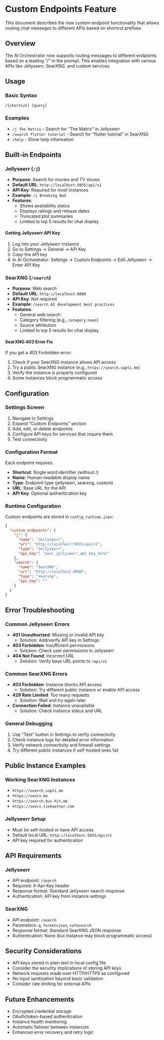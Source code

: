 # Custom Endpoints Feature

This document describes the new custom endpoint functionality that allows routing chat messages to different APIs based on shortcut prefixes.

## Overview

The AI Orchestrator now supports routing messages to different endpoints based on a leading "/" in the prompt. This enables integration with various APIs like Jellyseerr, SearXNG, and custom services.

## Usage

### Basic Syntax
```
/[shortcut] [query]
```

### Examples
- `/j The Matrix` - Search for "The Matrix" in Jellyseerr
- `/search flutter tutorial` - Search for "flutter tutorial" in SearXNG  
- `/help` - Show help information

## Built-in Endpoints

### Jellyseerr (`/j`)
- **Purpose**: Search for movies and TV shows
- **Default URL**: `http://localhost:5055/api/v1`
- **API Key**: Required for most instances
- **Example**: `/j Breaking Bad`
- **Features**:
  - Shows availability status
  - Displays ratings and release dates
  - Truncated plot summaries
  - Limited to top 5 results for chat display

#### Getting Jellyseerr API Key
1. Log into your Jellyseerr instance
2. Go to Settings → General → API Key
3. Copy the API key
4. In AI Orchestrator: Settings → Custom Endpoints → Edit Jellyseerr → Enter API Key

### SearXNG (`/search`)
- **Purpose**: Web search
- **Default URL**: `http://localhost:8080`
- **API Key**: Not required
- **Example**: `/search AI development best practices`
- **Features**:
  - General web search
  - Category filtering (e.g., `category:news`)
  - Source attribution
  - Limited to top 5 results for chat display

#### SearXNG 403 Error Fix
If you get a 403 Forbidden error:
1. Check if your SearXNG instance allows API access
2. Try a public SearXNG instance (e.g., `https://search.sapti.me`)
3. Verify the instance is properly configured
4. Some instances block programmatic access

## Configuration

### Settings Screen
1. Navigate to Settings
2. Expand "Custom Endpoints" section
3. Add, edit, or delete endpoints
4. Configure API keys for services that require them
5. Test connectivity

### Configuration Format
Each endpoint requires:
- **Shortcut**: Single word identifier (without /)
- **Name**: Human-readable display name
- **Type**: Endpoint type (jellyseerr, searxng, custom)
- **URL**: Base URL for the API
- **API Key**: Optional authentication key

### Runtime Configuration
Custom endpoints are stored in `config_runtime.json`:

```json
{
  "custom_endpoints": {
    "j": {
      "name": "Jellyseerr",
      "url": "http://localhost:5055/api/v1",
      "type": "jellyseerr",
      "api_key": "your_jellyseerr_api_key_here"
    },
    "search": {
      "name": "SearXNG", 
      "url": "http://localhost:8080",
      "type": "searxng",
      "api_key": ""
    }
  }
}
```

## Error Troubleshooting

### Common Jellyseerr Errors
- **401 Unauthorized**: Missing or invalid API key
  - Solution: Add/verify API key in Settings
- **403 Forbidden**: Insufficient permissions
  - Solution: Check user permissions in Jellyseerr
- **404 Not Found**: Incorrect URL
  - Solution: Verify base URL points to `/api/v1`

### Common SearXNG Errors  
- **403 Forbidden**: Instance blocks API access
  - Solution: Try different public instance or enable API access
- **429 Rate Limited**: Too many requests
  - Solution: Wait and try again later
- **Connection Failed**: Instance unavailable
  - Solution: Check instance status and URL

### General Debugging
1. Use "Test" button in Settings to verify connectivity
2. Check instance logs for detailed error information
3. Verify network connectivity and firewall settings
4. Try different public instances if self-hosted ones fail

## Public Instance Examples

### Working SearXNG Instances
- `https://search.sapti.me`
- `https://searx.be`
- `https://search.bus-hit.me`
- `https://searx.tiekoetter.com`

### Jellyseerr Setup
- Must be self-hosted or have API access
- Default local URL: `http://localhost:5055/api/v1`
- API key required for authentication

## API Requirements

### Jellyseerr
- API endpoint: `/search`
- Required: X-Api-Key header
- Response format: Standard Jellyseerr search response
- Authentication: API key from instance settings

### SearXNG
- API endpoint: `/search`
- Parameters: `q`, `format=json`, `safesearch`
- Response format: Standard SearXNG JSON response
- Authentication: None (but instance may block programmatic access)

## Security Considerations

- API keys stored in plain text in local config file
- Consider the security implications of storing API keys
- Network requests made over HTTP/HTTPS as configured
- No input sanitization beyond basic validation
- Consider rate limiting for external APIs

## Future Enhancements

- Encrypted credential storage
- OAuth/token-based authentication
- Instance health monitoring
- Automatic failover between instances
- Enhanced error recovery and retry logic
